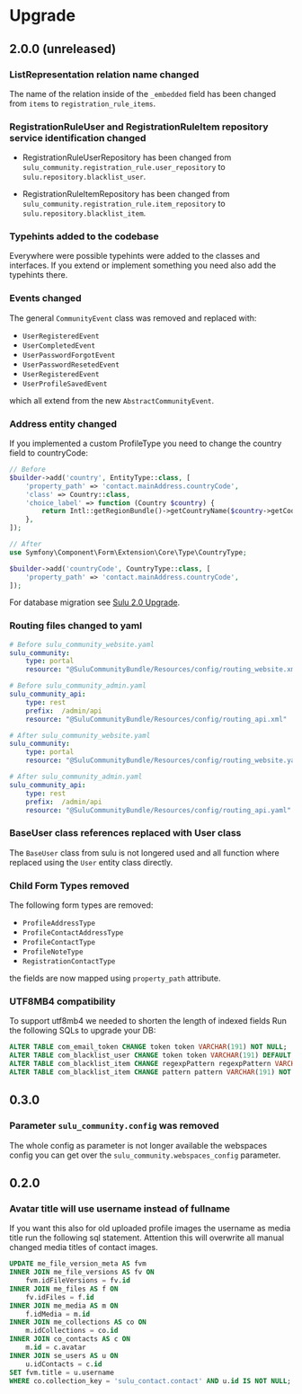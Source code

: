 # Upgrade

## 2.0.0 (unreleased)

### ListRepresentation relation name changed

The name of the relation inside of the `_embedded` field has been changed from `items` to `registration_rule_items`.

### RegistrationRuleUser and RegistrationRuleItem repository service identification changed

 - RegistrationRuleUserRepository has been changed from `sulu_community.registration_rule.user_repository` to `sulu.repository.blacklist_user`.

 - RegistrationRuleItemRepository has been changed from `sulu_community.registration_rule.item_repository` to `sulu.repository.blacklist_item`.

### Typehints added to the codebase

Everywhere were possible typehints were added to the classes and interfaces.
If you extend or implement something you need also add the typehints there.

### Events changed

The general `CommunityEvent` class was removed and replaced with:

 - `UserRegisteredEvent`
 - `UserCompletedEvent`
 - `UserPasswordForgotEvent`
 - `UserPasswordResetedEvent`
 - `UserRegisteredEvent`
 - `UserProfileSavedEvent`

which all extend from the new `AbstractCommunityEvent`.

### Address entity changed

If you implemented a custom ProfileType you need to change the country field to countryCode:

```php
// Before
$builder->add('country', EntityType::class, [
    'property_path' => 'contact.mainAddress.countryCode',
    'class' => Country::class,
    'choice_label' => function (Country $country) {
        return Intl::getRegionBundle()->getCountryName($country->getCode());
    },
]);

// After
use Symfony\Component\Form\Extension\Core\Type\CountryType;

$builder->add('countryCode', CountryType::class, [
	'property_path' => 'contact.mainAddress.countryCode',
]);
```

For database migration see [Sulu 2.0 Upgrade](https://github.com/sulu/sulu/blob/2.0.0/UPGRADE.md#country-table-co_countries-was-replace-with-symfony-intl-regionbundle).

### Routing files changed to yaml

```yaml
# Before sulu_community_website.yaml
sulu_community:
    type: portal
    resource: "@SuluCommunityBundle/Resources/config/routing_website.xml"

# Before sulu_community_admin.yaml
sulu_community_api:
    type: rest
    prefix:  /admin/api
    resource: "@SuluCommunityBundle/Resources/config/routing_api.xml"

# After sulu_community_website.yaml
sulu_community:
    type: portal
    resource: "@SuluCommunityBundle/Resources/config/routing_website.yaml"

# After sulu_community_admin.yaml
sulu_community_api:
    type: rest
    prefix:  /admin/api
    resource: "@SuluCommunityBundle/Resources/config/routing_api.yaml"
```

### BaseUser class references replaced with User class

The `BaseUser` class from sulu is not longered used and all function
where replaced using the `User` entity class directly.

### Child Form Types removed

The following form types are removed:

 - `ProfileAddressType`
 - `ProfileContactAddressType`
 - `ProfileContactType`
 - `ProfileNoteType`
 - `RegistrationContactType`

the fields are now mapped using `property_path` attribute.

### UTF8MB4 compatibility

To support utf8mb4 we needed to shorten the length of indexed fields
Run the following SQLs to upgrade your DB:

```sql
ALTER TABLE com_email_token CHANGE token token VARCHAR(191) NOT NULL;
ALTER TABLE com_blacklist_user CHANGE token token VARCHAR(191) DEFAULT NULL;
ALTER TABLE com_blacklist_item CHANGE regexpPattern regexpPattern VARCHAR(191) NOT NULL;
ALTER TABLE com_blacklist_item CHANGE pattern pattern VARCHAR(191) NOT NULL;
```

## 0.3.0

### Parameter `sulu_community.config` was removed

The whole config as parameter is not longer available the webspaces config
you can get over the `sulu_community.webspaces_config` parameter.

## 0.2.0

### Avatar title will use username instead of fullname

If you want this also for old uploaded profile images the username as
media title run the following sql statement. Attention this will 
overwrite all manual changed media titles of contact images.

```sql
UPDATE me_file_version_meta AS fvm
INNER JOIN me_file_versions AS fv ON 
    fvm.idFileVersions = fv.id
INNER JOIN me_files AS f ON
    fv.idFiles = f.id
INNER JOIN me_media AS m ON
    f.idMedia = m.id
INNER JOIN me_collections AS co ON
    m.idCollections = co.id
INNER JOIN co_contacts AS c ON
    m.id = c.avatar
INNER JOIN se_users AS u ON
    u.idContacts = c.id
SET fvm.title = u.username
WHERE co.collection_key = 'sulu_contact.contact' AND u.id IS NOT NULL;
```

